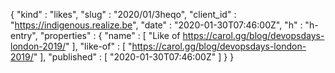 {
  "kind" : "likes",
  "slug" : "2020/01/3heqo",
  "client_id" : "https://indigenous.realize.be",
  "date" : "2020-01-30T07:46:00Z",
  "h" : "h-entry",
  "properties" : {
    "name" : [ "Like of https://carol.gg/blog/devopsdays-london-2019/" ],
    "like-of" : [ "https://carol.gg/blog/devopsdays-london-2019/" ],
    "published" : [ "2020-01-30T07:46:00Z" ]
  }
}
